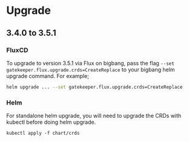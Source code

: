 # Upgrade

## 3.4.0 to  3.5.1

### FluxCD

To upgrade to version 3.5.1 via Flux on bigbang, pass the flag `--set gatekeeper.flux.upgrade.crds=CreateReplace` to your bigbang helm upgrade command. For example;

```bash
helm upgrade ... --set gatekeeper.flux.upgrade.crds=CreateReplace
```

### Helm

For standalone helm upgrade, you will need to upgrade the CRDs with kubectl before doing helm upgrade.

```
kubectl apply -f chart/crds
```

